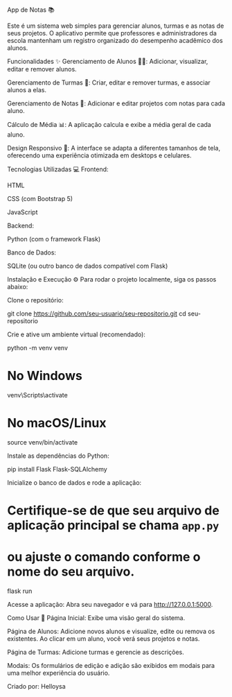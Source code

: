 App de Notas 📚


Este é um sistema web simples para gerenciar alunos, turmas e as notas de seus projetos. O aplicativo permite que professores e administradores da escola mantenham um registro organizado do desempenho acadêmico dos alunos.

Funcionalidades ✨
Gerenciamento de Alunos 🧑‍🎓: Adicionar, visualizar, editar e remover alunos.

Gerenciamento de Turmas 🏫: Criar, editar e remover turmas, e associar alunos a elas.

Gerenciamento de Notas 📝: Adicionar e editar projetos com notas para cada aluno.

Cálculo de Média 📊: A aplicação calcula e exibe a média geral de cada aluno.

Design Responsivo 📱: A interface se adapta a diferentes tamanhos de tela, oferecendo uma experiência otimizada em desktops e celulares.

Tecnologias Utilizadas 💻
Frontend:

HTML

CSS (com Bootstrap 5)

JavaScript

Backend:

Python (com o framework Flask)

Banco de Dados:

SQLite (ou outro banco de dados compatível com Flask)

Instalação e Execução ⚙️
Para rodar o projeto localmente, siga os passos abaixo:

Clone o repositório:

git clone https://github.com/seu-usuario/seu-repositorio.git
cd seu-repositorio


Crie e ative um ambiente virtual (recomendado):

python -m venv venv
# No Windows
venv\Scripts\activate
# No macOS/Linux
source venv/bin/activate


Instale as dependências do Python:

pip install Flask Flask-SQLAlchemy


Inicialize o banco de dados e rode a aplicação:

# Certifique-se de que seu arquivo de aplicação principal se chama `app.py`
# ou ajuste o comando conforme o nome do seu arquivo.
flask run


Acesse a aplicação:
Abra seu navegador e vá para http://127.0.0.1:5000.

Como Usar 🧭
Página Inicial: Exibe uma visão geral do sistema.

Página de Alunos: Adicione novos alunos e visualize, edite ou remova os existentes. Ao clicar em um aluno, você verá seus projetos e notas.

Página de Turmas: Adicione turmas e gerencie as descrições.

Modais: Os formulários de edição e adição são exibidos em modais para uma melhor experiência do usuário.

Criado por: Helloysa